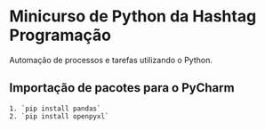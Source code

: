 # Minicurso de Python da Hashtag Programação

 Automação de processos e tarefas utilizando o Python.

 ## Importação de pacotes para o PyCharm 
    1. `pip install pandas`
    2. `pip install openpyxl`

